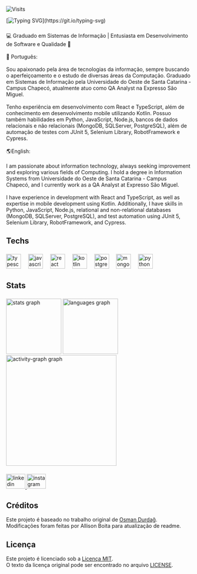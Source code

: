 ![Visits](https://img.shields.io/badge/Visits-7138-blue)

[![Typing SVG](https://readme-typing-svg.demolab.com?font=Fira+Code&pause=1000&color=16F70C&width=435&lines=Hello%2C+There!;I'm+Allison+Boita.;Welcome+to+my+Github!)](https://git.io/typing-svg)

###

<p align="left">💻 Graduado em Sistemas de Informação | Entusiasta em Desenvolvimento de Software e Qualidade 🚀<br><br>💬 Português:<br><br>Sou apaixonado pela área de tecnologias da informação, sempre buscando o aperfeiçoamento e o estudo de diversas áreas da Computação. Graduado em Sistemas de Informação pela Universidade do Oeste de Santa Catarina - Campus Chapecó, atualmente atuo como QA Analyst na Expresso São Miguel.<br><br>Tenho experiência em desenvolvimento com React e TypeScript, além de conhecimento em desenvolvimento mobile utilizando Kotlin. Possuo também habilidades em Python, JavaScript, Node.js, bancos de dados relacionais e não relacionais (MongoDB, SQLServer, PostgreSQL), além de automação de testes com JUnit 5, Selenium Library, RobotFramework e Cypress.<br><br>🌎English:<br><br>I am passionate about information technology, always seeking improvement and exploring various fields of Computing. I hold a degree in Information Systems from Universidade do Oeste de Santa Catarina - Campus Chapecó, and I currently work as a QA Analyst at Expresso São Miguel.<br><br>I have experience in development with React and TypeScript, as well as expertise in mobile development using Kotlin. Additionally, I have skills in Python, JavaScript, Node.js, relational and non-relational databases (MongoDB, SQLServer, PostgreSQL), and test automation using JUnit 5, Selenium Library, RobotFramework, and Cypress.</p>

###

<h2 align="left">Techs</h2>

###

<div align="left">
  <img src="https://skillicons.dev/icons?i=ts" height="40" alt="typescript logo"  />
  <img width="12" />
  <img src="https://skillicons.dev/icons?i=js" height="40" alt="javascript logo"  />
  <img width="12" />
  <img src="https://skillicons.dev/icons?i=react" height="40" alt="react logo"  />
  <img width="12" />
  <img src="https://skillicons.dev/icons?i=kotlin" height="40" alt="kotlin logo"  />
  <img width="12" />
  <img src="https://skillicons.dev/icons?i=postgres" height="40" alt="postgresql logo"  />
  <img width="12" />
  <img src="https://skillicons.dev/icons?i=mongodb" height="40" alt="mongodb logo"  />
  <img width="12" />
  <img src="https://skillicons.dev/icons?i=py" height="40" alt="python logo"  />
</div>

###

<h2 align="left">Stats</h2>

###

<div align="left">
  <img src="https://github-readme-stats.vercel.app/api?username=AllisonBoita&hide_title=false&hide_rank=false&show_icons=true&include_all_commits=true&count_private=true&disable_animations=false&theme=dracula&locale=en&hide_border=false&order=1" height="150" alt="stats graph"  />
  <img src="https://github-readme-stats.vercel.app/api/top-langs?username=AllisonBoita&locale=en&hide_title=false&layout=compact&card_width=320&langs_count=5&theme=dracula&hide_border=false&order=2" height="150" alt="languages graph"  />
  <img src="https://github-readme-activity-graph.vercel.app/graph?username=AllisonBoita&radius=16&theme=react&area=true&order=5" height="300" alt="activity-graph graph"  />
</div>

###

<div align="left">
  <a href="https://www.linkedin.com/in/allison-boita/" target="_blank">
    <img src="https://raw.githubusercontent.com/maurodesouza/profile-readme-generator/master/src/assets/icons/social/linkedin/default.svg" width="52" height="40" alt="linkedin logo"  />
  </a>
  <a href="https://www.instagram.com/allison.boita/" target="_blank">
    <img src="https://raw.githubusercontent.com/maurodesouza/profile-readme-generator/master/src/assets/icons/social/instagram/default.svg" width="52" height="40" alt="instagram logo"  />
  </a>
</div>

###

## Créditos

Este projeto é baseado no trabalho original de [Osman Durdağ](https://github.com/zumrudu-anka/zumrudu-anka).  
Modificações foram feitas por Allison Boita para atualização de readme.

## Licença

Este projeto é licenciado sob a [Licença MIT](LICENSE).  
O texto da licença original pode ser encontrado no arquivo [LICENSE](LICENSE).
